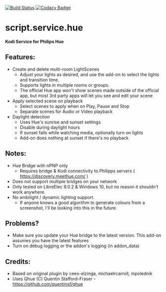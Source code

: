 [![Build Status](https://travis-ci.com/zim514/script.service.hue.svg?branch=master)](https://travis-ci.com/zim514/script.service.hue) [![Codacy Badge](https://api.codacy.com/project/badge/Grade/1a4a910144f044208821341f1a07c38e)](https://www.codacy.com/app/zim514/script.service.hue?utm_source=github.com&amp;utm_medium=referral&amp;utm_content=zim514/script.service.hue&amp;utm_campaign=Badge_Grade)
# script.service.hue
**Kodi Service for Philips Hue**

## Features:
- Create and delete multi-room LightScenes
	- Adjust your lights as desired, and use the add-on to select the lights and transition time.
	- Supports lights in multiple rooms or groups.
	- The official Hue app won't show scenes made outside of the official app, but most 3rd party apps will let you see and edit your scene
-   Apply selected scene on playback
	- Select scenes to apply when on Play, Pause and Stop
	- Separate scenes for Audio or Video playback
-   Daylight detection
	- Uses Hue's sunrise and sunset settings
	- Disable during daylight hours
	- If sunset falls while watching media, optionally turn on lights
	- Add-on does nothing at sunset if there's no playback


## Notes:
- Hue Bridge with nPNP only
	- Requires bridge & Kodi connectivity to Philipps servers ( https://discovery.meethue.com/ ) 
- Does not support multiple bridges on your network
- Only tested on LibreElec 9.0.2 & Windows 10, but no reason it shouldn't work anywhere.
- No ambilight / dynamic lighting support.
	- If anyone knows a good algorithm to generate colours from a screenshot, I'll be looking into this in the future.


## Problems?
- Make sure you update your Hue bridge to the latest version. This add-on assumes you have the latest features
- Turn on debug logging or the addon's logging (in addon_data)


## Credits:
- Based on original plugin by cees-elzinga, michaelrcarroll, mpolednik
- Uses Qhue (C) Quentin Stafford-Fraser - https://github.com/quentinsf/qhue
<!--stackedit_data:
eyJoaXN0b3J5IjpbLTIxMzQ0OTMyNDZdfQ==
-->